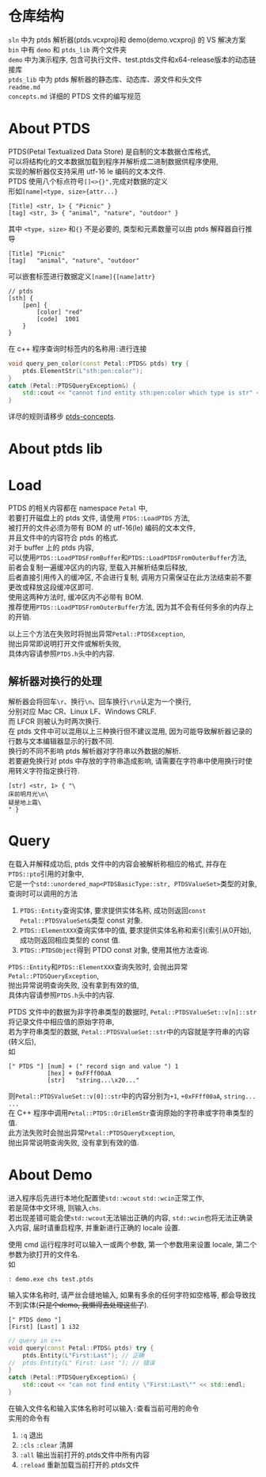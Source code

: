 # 仓库结构

`sln` 中为 ptds 解析器(ptds.vcxproj)和 demo(demo.vcxproj) 的 VS 解决方案  
`bin` 中有 `demo` 和 `ptds_lib` 两个文件夹  
`demo` 中为演示程序, 包含可执行文件、test.ptds文件和x64-release版本的动态链接库  
`ptds_lib` 中为 ptds 解析器的静态库、动态库、源文件和头文件  
`readme.md`  
`concepts.md` 详细的 PTDS 文件的编写规范  

# About PTDS
PTDS(Petal Textualized Data Store) 是自制的文本数据仓库格式,  
可以将结构化的文本数据加载到程序并解析成二进制数据供程序使用,  
实现的解析器仅支持采用 utf-16 le 编码的文本文件.  
PTDS 使用八个标点符号`[]<>{}",`完成对数据的定义  
形如`[name]<type, size>{attr...}`  
```
[Title] <str, 1> { "Picnic" }
[tag] <str, 3> { "animal", "nature", "outdoor" }
```
其中 `<type, size>` 和`{}` 不是必要的, 类型和元素数量可以由 ptds 解释器自行推导  
```
[Title] "Picnic"
[tag]   "animal", "nature", "outdoor"
```
可以嵌套标签进行数据定义`[name]{[name]attr}`  
```
// ptds
[sth] {
    [pen] {
        [color] "red"
        [code]  1001
    }
}
```
在 c++ 程序查询时标签内的名称用`:`进行连接  
``` c++
void query_pen_color(const Petal::PTDS& ptds) try {
    ptds.ElementStr(L"sth:pen:color");
}
catch (Petal::PTDSQueryException&) {
    std::cout << "cannot find entity sth:pen:color which type is str" << std::endl;
}
```
详尽的规则请移步 [ptds-concepts](concepts.md "Standard of PTDS").  

# About ptds lib

# Load

PTDS 的相关内容都在 namespace `Petal` 中,  
若要打开磁盘上的 ptds 文件, 请使用 `PTDS::LoadPTDS` 方法,  
被打开的文件必须为带有 BOM 的 utf-16(le) 编码的文本文件,  
并且文件中的内容符合 ptds 的格式.  
对于 buffer 上的 ptds 内容,  
可以使用`PTDS::LoadPTDSFromBuffer`和`PTDS::LoadPTDSFromOuterBuffer`方法,  
前者会复制一遍缓冲区内的内容, 至载入并解析结束后释放,  
后者直接引用传入的缓冲区, 不会进行复制, 调用方只需保证在此方法结束前不要更改或释放这段缓冲区即可.  
使用这两种方法时, 缓冲区内不必带有 BOM.  
推荐使用`PTDS::LoadPTDSFromOuterBuffer`方法, 因为其不会有任何多余的内存上的开销.  

以上三个方法在失败时将抛出异常`Petal::PTDSException`,  
抛出异常即说明打开文件或解析失败,  
具体内容请参照`PTDS.h`头中的内容.  

## 解析器对换行的处理 

解析器会将回车`\r`、换行`\n`、回车换行`\r\n`认定为一个换行,  
分别对应 Mac CR、Linux LF、Windows CRLF.  
而 LFCR 则被认为时两次换行.  
在 ptds 文件中可以混用以上三种换行但不建议混用, 因为可能导致解析器记录的行数与文本编辑器显示的行数不同.  
换行的不同不影响 ptds 解析器对字符串以外数据的解析.  
若要避免换行对 ptds 中存放的字符串造成影响, 请需要在字符串中使用换行时使用转义字符指定换行符.  
```
[str] <str, 1> { "\
床前明月光\n\
疑是地上霜\
" }
```

# Query

在载入并解释成功后, ptds 文件中的内容会被解析称相应的格式, 并存在`PTDS::pto`引用的对象中,  
它是一个`std::unordered_map<PTDSBasicType::str, PTDSValueSet>`类型的对象,  
查询时可以调用的方法
1. `PTDS::Entity`查询实体, 要求提供实体名称, 成功则返回`const Petal::PTDSValueSet&`类型 const 对象.  
2. `PTDS::ElementXXX`查询实体中的值, 要求提供实体名称和索引(索引从0开始), 成功则返回相应类型的 const 值.  
3. `PTDS::PTDSObject`得到 PTDO const 对象, 使用其他方法查询.  

`PTDS::Entity`和`PTDS::ElementXXX`查询失败时, 会抛出异常`Petal::PTDSQueryException`,  
抛出异常说明查询失败, 没有拿到有效的值,  
具体内容请参照`PTDS.h`头中的内容.  

PTDS 文件中的数据为非字符串类型的数据时, `Petal::PTDSValueSet::v[n]::str`将记录文件中相应值的原始字符串,  
若为字符串类型的数据, `Petal::PTDSValueSet::str`中的内容就是字符串的内容(转义后),  
如  
```
[" PTDS "] [num] + (" record sign and value ") 1
           [hex] + 0xFFff00aA
           [str]   "string...\x20..."
```
则`Petal::PTDSValueSet::v[0]::str`中的内容分别为`+1`, `+0xFFff00aA`, `string... ...`   
在 C++ 程序中调用`Petal::PTDS::OriElemStr`查询原始的字符串或字符串类型的值.  
此方法失败时会抛出异常`Petal::PTDSQueryException`,  
抛出异常说明查询失败, 没有拿到有效的值.  

# About Demo

进入程序后先进行本地化配置使`std::wcout` `std::wcin`正常工作,  
若是简体中文环境, 则输入`chs`.  
若出现差错可能会使`std::wcout`无法输出正确的内容, `std::wcin`也将无法正确录入内容, 届时请重启程序, 并重新进行正确的 locale 设置.  

使用 cmd 运行程序时可以输入一或两个参数, 第一个参数用来设置 locale, 第二个参数为欲打开的文件名.  
如  
```
: demo.exe chs test.ptds
```

输入实体名称时, 请严丝合缝地输入, 如果有多余的任何字符如空格等, 都会导致找不到实体(~~只是个demo, 我懒得去处理这些了~~).  
```
[" PTDS demo "]
[First] [Last] 1 i32
```
``` c++
// query in c++
void query(const Petal::PTDS& ptds) try {
    ptds.Entity(L"First:Last"); // 正确
//  ptds.Entity(L" First: Last "); // 错误
}
catch (Petal::PTDSQueryException&) {
    std::cout << "can not find entity \"First:Last\"" << std::endl;
}
```

在输入文件名和输入实体名称时可以输入`:`查看当前可用的命令  
实用的命令有
1. `:q` 退出
2. `:cls` `:clear` 清屏
3. `:all` 输出当前打开的.ptds文件中所有内容
4. `:reload` 重新加载当前打开的.ptds文件
